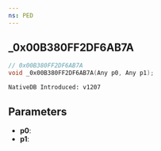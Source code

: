 ```yaml
---
ns: PED
---
```

## _0x00B380FF2DF6AB7A

```c
// 0x00B380FF2DF6AB7A
void _0x00B380FF2DF6AB7A(Any p0, Any p1);
```

```
NativeDB Introduced: v1207
```

## Parameters
* **p0**:
* **p1**:
